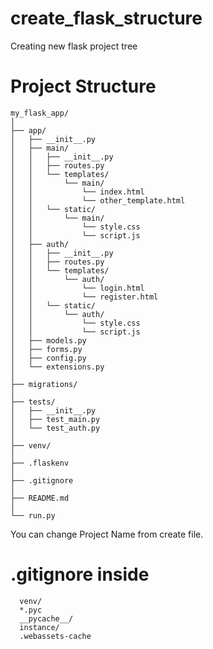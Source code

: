 # create_flask_structure
Creating new flask project tree


# Project Structure
```
my_flask_app/
│
├── app/
│   ├── __init__.py
│   ├── main/
│   │   ├── __init__.py
│   │   ├── routes.py
│   │   └── templates/
│   │       └── main/
│   │           └── index.html
│   │           └── other_template.html
│   │   └── static/
│   │       └── main/
│   │           └── style.css
│   │           └── script.js
│   ├── auth/
│   │   ├── __init__.py
│   │   ├── routes.py
│   │   └── templates/
│   │       └── auth/
│   │           └── login.html
│   │           └── register.html
│   │   └── static/
│   │       └── auth/
│   │           └── style.css
│   │           └── script.js
│   ├── models.py
│   ├── forms.py
│   ├── config.py
│   └── extensions.py
│
├── migrations/
│
├── tests/
│   ├── __init__.py
│   ├── test_main.py
│   └── test_auth.py
│
├── venv/
│
├── .flaskenv
│
├── .gitignore
│
├── README.md
│
└── run.py
```


You can change Project Name from create file.

# .gitignore inside 
```
  venv/
  *.pyc
  __pycache__/
  instance/
  .webassets-cache
```
